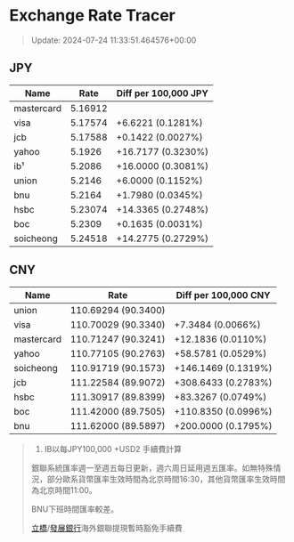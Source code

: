 # Exchange Rate Tracer

> Update: 2024-07-24 11:33:51.464576+00:00

## JPY

| Name       |    Rate | Diff per 100,000 JPY   |
|------------|---------|------------------------|
| mastercard | 5.16912 |                        |
| visa       | 5.17574 | +6.6221 (0.1281%)      |
| jcb        | 5.17588 | +0.1422 (0.0027%)      |
| yahoo      | 5.1926  | +16.7177 (0.3230%)     |
| ib¹        | 5.2086  | +16.0000 (0.3081%)     |
| union      | 5.2146  | +6.0000 (0.1152%)      |
| bnu        | 5.2164  | +1.7980 (0.0345%)      |
| hsbc       | 5.23074 | +14.3365 (0.2748%)     |
| boc        | 5.2309  | +0.1635 (0.0031%)      |
| soicheong  | 5.24518 | +14.2775 (0.2729%)     |

## CNY

| Name       | Rate                | Diff per 100,000 CNY   |
|------------|---------------------|------------------------|
| union      | 110.69294	(90.3400) |                        |
| visa       | 110.70029	(90.3340) | +7.3484 (0.0066%)      |
| mastercard | 110.71247	(90.3241) | +12.1836 (0.0110%)     |
| yahoo      | 110.77105	(90.2763) | +58.5781 (0.0529%)     |
| soicheong  | 110.91719	(90.1573) | +146.1469 (0.1319%)    |
| jcb        | 111.22584	(89.9072) | +308.6433 (0.2783%)    |
| hsbc       | 111.30917	(89.8399) | +83.3267 (0.0749%)     |
| boc        | 111.42000	(89.7505) | +110.8350 (0.0996%)    |
| bnu        | 111.62000	(89.5897) | +200.0000 (0.1795%)    |


> 1. IB以每JPY100,000 +USD2 手續費計算
>
> 銀聯系統匯率週一至週五每日更新，週六周日延用週五匯率。如無特殊情況，部分歐系貨幣匯率生效時間為北京時間16:30，其他貨幣匯率生效時間為北京時間11:00。
>
> BNU下班時間匯率較差。
>
> [立橋](https://www.wlbank.com.mo/uploads/ueditor/file/20181211/1544536513900230.pdf)/[發展銀行](https://www.mdb.com.mo/Service_Charges_20230728.pdf)海外銀聯提現暫時豁免手續費

